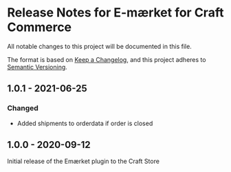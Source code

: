 # Release Notes for E-mærket for Craft Commerce

All notable changes to this project will be documented in this file.

The format is based on [Keep a Changelog](https://keepachangelog.com/en/1.0.0/),
and this project adheres to [Semantic Versioning](https://semver.org/spec/v2.0.0.html).

## 1.0.1 - 2021-06-25

### Changed

* Added shipments to orderdata if order is closed

## 1.0.0 - 2020-09-12

Initial release of the Emærket plugin to the Craft Store
